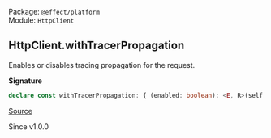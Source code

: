 Package: `@effect/platform`<br />
Module: `HttpClient`<br />

## HttpClient.withTracerPropagation

Enables or disables tracing propagation for the request.

**Signature**

```ts
declare const withTracerPropagation: { (enabled: boolean): <E, R>(self: HttpClient.With<E, R>) => HttpClient.With<E, R>; <E, R>(self: HttpClient.With<E, R>, enabled: boolean): HttpClient.With<E, R>; }
```

[Source](https://github.com/Effect-TS/effect/tree/main/packages/platform/src/HttpClient.ts#L648)

Since v1.0.0